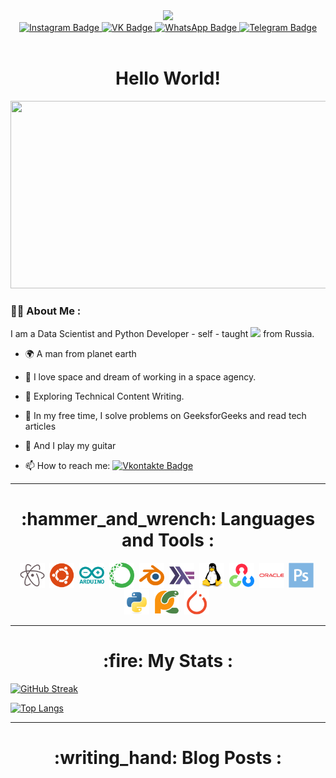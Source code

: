 
<div id="header" align="center">
  <img src="https://media.giphy.com/media/M9gbBd9nbDrOTu1Mqx/giphy.gif" width="300"/>
</div>

<div id="badges" align="center">
  
  <a href="https://instagram.com/daimon_assist_robosphere?igshid=YmMyMTA2M2Y=">
    <img src="https://img.shields.io/badge/Instagram-red?style=for-the-badge&logo=instagram&logoColor=white" alt="Instagram Badge"/>
  </a>
  <a href="https://vk.com/id263778912">
    <img src="https://img.shields.io/badge/VKontakte-blue?style=for-the-badge&logo=vk&logoColor=white" alt="VK Badge"/>
  </a>
  <a href="https://wa.me/<79146123168>">
    <img src="https://img.shields.io/badge/WhatsApp-green?style=for-the-badge&logo=whatsapp&logoColor=white" alt="WhatsApp Badge"/>
  </a>
  <a href="https://tlgg.ru/nebushadnezzarr">
    <img src="https://img.shields.io/badge/Telegram-blue?style=for-the-badge&logo=telegram&logoColor=white" alt="Telegram Badge"/>
  </a>
  
</div>
<div id="badges" align="center">
<img src="https://komarev.com/ghpvc/?username=your-github-username&style=flat-square&color=blue" alt=""/>
</div>

<div id="badges" align="center">
<h1>
  Hello World!
</h1>
</div>



<div align="center">
  <img src="https://media.giphy.com/media/dWesBcTLavkZuG35MI/giphy.gif" width="600" height="300"/>
</div>

### :man_technologist: About Me :
I am a Data Scientist and Python Developer - self - taught <img src="https://media.giphy.com/media/chu9apIdbJ2F32QBxZ/giphy.gif" width="30"> from Russia.

- 🌍 A man from planet earth

- :rocket: I love space and dream of working in a space agency.

- :seedling: Exploring Technical Content Writing.

- :book: In my free time, I solve problems on GeeksforGeeks and read tech articles

- :guitar: And I play my guitar

- :mailbox: How to reach me: [![Vkontakte Badge](https://img.shields.io/badge/-Vkontakte-blue?style=flat&logo=Vkontakte&logoColor=white)](https://vk.com/id263778912)
---
<div id="badges" align="center">
<h1>
   :hammer_and_wrench: Languages and Tools :
</h1>
</div>

<div align="center">
  <img src="https://github.com/devicons/devicon/blob/master/icons/atom/atom-original.svg" title="Atom" alt="Atom" width="40" height="40"/>&nbsp;
  <img src="https://github.com/devicons/devicon/blob/master/icons/ubuntu/ubuntu-plain.svg" title="ubuntu" alt="ubuntu" width="40" height="40"/>&nbsp;
  <img src="https://github.com/devicons/devicon/blob/master/icons/arduino/arduino-original-wordmark.svg" title="arduino" alt="arduino" width="40" height="40"/>&nbsp;
  <img src="https://github.com/devicons/devicon/blob/master/icons/anaconda/anaconda-original.svg" title="anaconda" alt="anaconda" width="40" height="40"/>&nbsp;
  <img src="https://github.com/devicons/devicon/blob/master/icons/blender/blender-original.svg" title="blender" alt="blender" width="40" height="40"/>&nbsp;
  <img src="https://github.com/devicons/devicon/blob/master/icons/haskell/haskell-original.svg" title="haskell" alt="haskell" width="40" height="40"/>&nbsp;
  <img src="https://github.com/devicons/devicon/blob/master/icons/linux/linux-original.svg"  title="linux" alt="linux" width="40" height="40"/>&nbsp;
  <img src="https://github.com/devicons/devicon/blob/master/icons/opencv/opencv-original.svg" title="opencv" alt="opencv" width="40" height="40"/>&nbsp;
  <img src="https://github.com/devicons/devicon/blob/master/icons/oracle/oracle-original.svg" title="oracle" alt="oracle" width="40" height="40"/>&nbsp;
  <img src="https://github.com/devicons/devicon/blob/master/icons/photoshop/photoshop-plain.svg" title="photoshop" alt="photoshop" width="40" height="40"/>&nbsp;
  <img src="https://github.com/devicons/devicon/blob/master/icons/python/python-original.svg" title="python"  alt="python" width="40" height="40"/>&nbsp;
  <img src="https://github.com/devicons/devicon/blob/master/icons/pycharm/pycharm-original.svg" title="pycharm"  alt="pycharm" width="40" height="40"/>&nbsp;
  <img src="https://github.com/devicons/devicon/blob/master/icons/pytorch/pytorch-original.svg" title="pytorch" alt="pytorch" width="40" height="40"/>&nbsp;
</div>

---
<div id="badges" align="center">
<h1>
   :fire: My Stats :
</h1>
</div>

[![GitHub Streak](http://github-readme-streak-stats.herokuapp.com?user=Ruslan-Mironov&theme=dark&background=000000)](https://git.io/streak-stats)

[![Top Langs](https://github-readme-stats.vercel.app/api/top-langs/?username=Ruslan-Mironov&layout=compact&theme=vision-friendly-dark)](https://github.com/anuraghazra/github-readme-stats)

---
<div id="badges" align="center">
<h1>
   :writing_hand: Blog Posts :
</h1>
</div>

<!-- BLOG-POST-LIST:START -->

<!-- BLOG-POST-LIST:END -->

